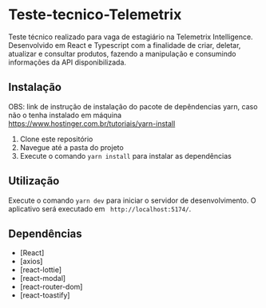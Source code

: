 # Teste-tecnico-Telemetrix
Teste técnico realizado para vaga de estagiário na Telemetrix Intelligence.
Desenvolvido em React e Typescript com a finalidade de criar, deletar, atualizar e consultar produtos, fazendo a manipulação 
e consumindo informações da API disponibilizada. 

## Instalação

OBS: link de instrução de instalação do pacote de depêndencias yarn, caso não o tenha instalado
em máquina https://www.hostinger.com.br/tutoriais/yarn-install

1. Clone este repositório
2. Navegue até a pasta do projeto
3. Execute o comando `yarn install` para instalar as dependências

## Utilização

Execute o comando `yarn dev` para iniciar o servidor de desenvolvimento. O aplicativo será executado em ` http://localhost:5174/`.

## Dependências

- [React]
- [axios]
- [react-lottie]
- [react-modal] 
- [react-router-dom]
- [react-toastify]




